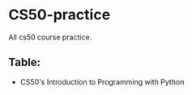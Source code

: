 # CS50-practice
All cs50 course practice.

## Table:
- CS50's Introduction to Programming with Python
